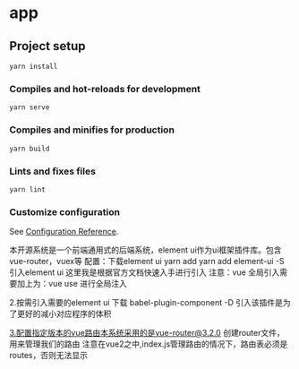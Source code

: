 # app

## Project setup
```
yarn install
```

### Compiles and hot-reloads for development
```
yarn serve
```

### Compiles and minifies for production
```
yarn build
```

### Lints and fixes files
```
yarn lint
```

### Customize configuration
See [Configuration Reference](https://cli.vuejs.org/config/).

本开源系统是一个前端通用式的后端系统，element ui作为ui框架插件库。包含vue-router，vuex等
配置：下载element ui 
yarn add yarn add element-ui -S
引入element ui
这里我是根据官方文档快速入手进行引入
注意：vue 全局引入需要加上为：vue use
进行全局注入

2.按需引入需要的element ui 
下载 babel-plugin-component -D 引入该插件是为了更好的减小对应程序的体积

3.配置指定版本的vue路由本系统采用的是vue-router@3.2.0
创建router文件，用来管理我们的路由
注意在vue2之中,index.js管理路由的情况下，路由表必须是routes，否则无法显示